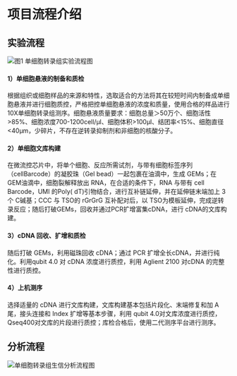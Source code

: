 # 项目流程介绍

## **实验流程** <a href="#2.1-shi-yan-liu-cheng" id="2.1-shi-yan-liu-cheng"></a>

![](https://3672080242-files.gitbook.io/\~/files/v0/b/gitbook-x-prod.appspot.com/o/spaces%2F182kdjhopQDf4Z51a1hd%2Fuploads%2FgNERyekzyw6tfVFnQFsX%2Fimage.png?alt=media\&token=4a02a895-4d1d-4695-8ec3-26b94a503100)图1 单细胞转录组实验流程图

#### 1）单细胞悬液的制备和质检 <a href="#1-dan-xi-bao-xuan-ye-de-zhi-bei-he-zhi-jian" id="1-dan-xi-bao-xuan-ye-de-zhi-bei-he-zhi-jian"></a>

根据组织或细胞样品的来源和特性，选取适合的方法将其在较短时间内制备成单细胞悬液并进行细胞质控，严格把控单细胞悬液的浓度和质量，使用合格的样品进行10X单细胞转录组测序。细胞悬液质量要求：细胞总量＞50万个、细胞活性>85%、细胞浓度700-1200cell/μl、细胞体积>100μl、结团率<15%、细胞直径<40μm，少碎片，不存在逆转录抑制剂和非细胞的核酸分子。

#### 2）单细胞文库构建 <a href="#2-dan-xi-bao-wen-ku-gou-jian" id="2-dan-xi-bao-wen-ku-gou-jian"></a>

在微流控芯片中，将单个细胞、反应所需试剂，与带有细胞标签序列（cellBarcode）的凝胶珠（Gel bead）一起包裹在油滴中，生成 GEMs；在 GEM油滴中，细胞裂解释放出 RNA，在合适的条件下，RNA 与带有 cell Barcode，UMI 的Poly( dT)引物结合，进行互补链延伸，并在延伸链末端加上 3 个 C碱基；CCC 与 TSO的 rGrGrG 互补配对后，以 TSO为模板延伸，完成逆转录反应；随后打破GEMs，回收并通过PCR扩增富集cDNA，进行 cDNA的文库构建。

#### 3）cDNA 回收、扩增和质检 <a href="#3cdna-hui-shou-kuo-zeng-he-zhi-jian" id="3cdna-hui-shou-kuo-zeng-he-zhi-jian"></a>

随后打破 GEMs，利用磁珠回收 cDNA；通过 PCR 扩增全长cDNA，并进行纯化。利用qubit 4.0 对 cDNA 浓度进行质控，利用 Aglient 2100 对cDNA 的完整性进行质控。

#### 4）上机测序 <a href="#4-shang-ji-ce-xu" id="4-shang-ji-ce-xu"></a>

选择适量的 cDNA 进行文库构建，文库构建基本包括片段化、末端修复和加 A尾，接头连接和 Index 扩增等基本步骤，利用 qubit 4.0对文库浓度进行质控，Qseq400对文库的片段进行质控；库检合格后，使用二代测序平台进行测序。

## **分析流程** <a href="#2.2-fen-xi-liu-cheng" id="2.2-fen-xi-liu-cheng"></a>

![单细胞转录组生信分析流程图](../../../.gitbook/assets/企业微信截图\_16536460416984.png)
